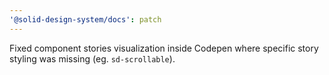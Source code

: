 ```yaml
---
'@solid-design-system/docs': patch
---
```


Fixed component stories visualization inside Codepen where specific story styling was missing (eg. `sd-scrollable`).

